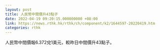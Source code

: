 ```yaml
---
layout: post
title: 人民幣中間價升43點子
date: 2022-04-19 09:20:15.000000000 +08:00
link: https://news.rthk.hk/rthk/ch/component/k2/1644597-20220419.htm
categories: rthk
---
```


人民幣中間價報6.372兌1美元，較昨日中間價升43點子。
